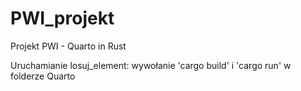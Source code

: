 # PWI_projekt
Projekt PWI - Quarto in Rust

Uruchamianie losuj_element:
wywołanie 'cargo build' i 'cargo run' w folderze Quarto
